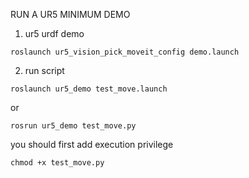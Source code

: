 RUN A UR5 MINIMUM DEMO

1. ur5 urdf demo
```
roslaunch ur5_vision_pick_moveit_config demo.launch
```

2. run script
```
roslaunch ur5_demo test_move.launch
```

or

```
rosrun ur5_demo test_move.py
```
you should first add execution privilege
```
chmod +x test_move.py
```